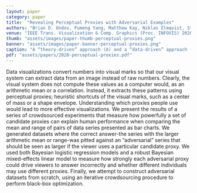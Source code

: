 ```yaml
---
layout: paper
category: paper
title:  "Revealing Perceptual Proxies with Adversarial Examples"
authors: "Brian D. Ondov, Fumeng Yang, Matthew Kay, Niklas Elmqvist, Steven Franconeri"
venue: "IEEE Trans. Visualization & Comp. Graphics (Proc. INFOVIS) 2020"
thumb: "assets/images/paper-thumb-perceptual-proxies.png"
banner: "assets/images/paper-banner-perceptual-proxies.png"
caption: "A “theory-driven” approach (A) and a “data-driven” approach (B) for uncovering how the visual system extracts statistics from a visualization, by pitting correct answers against adversarial models of candidate perceptual proxies"
pdf: "assets/papers/2020-perceptual-proxies.pdf"
---
```


<!-- abstract -->
Data visualizations convert numbers into visual marks so that our visual system can extract data from an image instead of raw numbers. Clearly, the visual system does not compute these values as a computer would, as an arithmetic mean or a correlation. Instead, it extracts these patterns using perceptual proxies; heuristic shortcuts of the visual marks, such as a center of mass or a shape envelope. Understanding which proxies people use would lead to more effective visualizations. We present the results of a series of crowdsourced experiments that measure how powerfully a set of candidate proxies can explain human performance when comparing the mean and range of pairs of data series presented as bar charts. We generated datasets where the correct answer-the series with the larger arithmetic mean or range-was pitted against an “adversarial” series that should be seen as larger if the viewer uses a particular candidate proxy. We used both Bayesian logistic regression models and a robust Bayesian mixed-effects linear model to measure how strongly each adversarial proxy could drive viewers to answer incorrectly and whether different individuals may use different proxies. Finally, we attempt to construct adversarial datasets from scratch, using an iterative crowdsourcing procedure to perform black-box optimization.